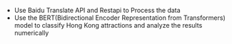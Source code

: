 - Use Baidu Translate API and Restapi to Process the data
- Use the BERT(Bidirectional Encoder Representation from Transformers) model to classify Hong Kong attractions and analyze the results numerically